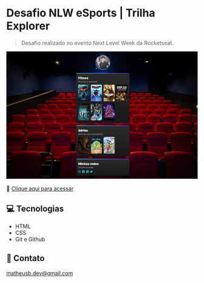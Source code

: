 # Desafio NLW eSports | Trilha Explorer

> Desafio realizado no evento Next Level Week da Rocketseat.

![preview](./.github/preview.png)

🔗 [Clique aqui para acessar](https://mbslash.github.io/Desafio-NLW---Trilha-Explorer/)

## 💻 Tecnologias

- HTML
- CSS
- Git e Github

## 📧 Contato

matheusb.dev@gmail.com
